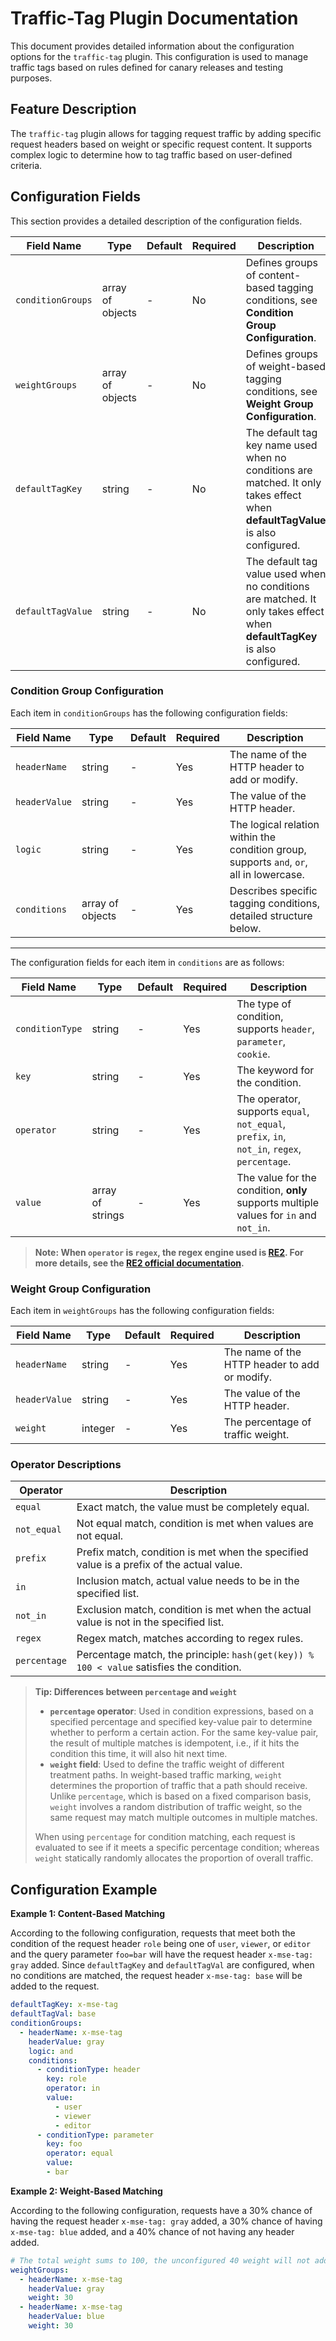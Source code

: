 # Traffic-Tag Plugin Documentation

This document provides detailed information about the configuration options for the `traffic-tag` plugin. This configuration is used to manage traffic tags based on rules defined for canary releases and testing purposes.

## Feature Description

The `traffic-tag` plugin allows for tagging request traffic by adding specific request headers based on weight or specific request content. It supports complex logic to determine how to tag traffic based on user-defined criteria.

## Configuration Fields

This section provides a detailed description of the configuration fields.

| Field Name        | Type             | Default | Required | Description                                                       |
|-------------------|------------------|---------|----------|-------------------------------------------------------------------|
| `conditionGroups` | array of objects | -       | No       | Defines groups of content-based tagging conditions, see **Condition Group Configuration**. |
| `weightGroups`    | array of objects | -       | No       | Defines groups of weight-based tagging conditions, see **Weight Group Configuration**. |
| `defaultTagKey`   | string   | -     | No      | The default tag key name used when no conditions are matched. It only takes effect when **defaultTagValue** is also configured.      |
| `defaultTagValue` | string   | -     | No      | The default tag value used when no conditions are matched. It only takes effect when **defaultTagKey** is also configured.      |

### Condition Group Configuration

Each item in `conditionGroups` has the following configuration fields:

| Field Name   | Type   | Default | Required | Description                                                      |
|--------------|--------|---------|----------|------------------------------------------------------------------|
| `headerName` | string | -       | Yes      | The name of the HTTP header to add or modify.                    |
| `headerValue`| string | -       | Yes      | The value of the HTTP header.                                    |
| `logic`      | string | -       | Yes      | The logical relation within the condition group, supports `and`, `or`, all in lowercase. |
| `conditions` | array of objects | - | Yes | Describes specific tagging conditions, detailed structure below. |
---

The configuration fields for each item in `conditions` are as follows:

| Field Name     | Type   | Default | Required | Description                                                         |
|----------------|--------|---------|----------|---------------------------------------------------------------------|
| `conditionType`| string | -       | Yes      | The type of condition, supports `header`, `parameter`, `cookie`.    |
| `key`          | string | -       | Yes      | The keyword for the condition.                                      |
| `operator`     | string | -       | Yes      | The operator, supports `equal`, `not_equal`, `prefix`, `in`, `not_in`, `regex`, `percentage`. |
| `value`        | array of strings | - | Yes | The value for the condition, **only** supports multiple values for `in` and `not_in`. |

> **Note: When `operator` is `regex`, the regex engine used is [RE2](https://github.com/google/re2). For more details, see the [RE2 official documentation](https://github.com/google/re2/wiki/Syntax).**

### Weight Group Configuration

Each item in `weightGroups` has the following configuration fields:

| Field Name   | Type    | Default | Required | Description                                            |
|--------------|---------|---------|----------|--------------------------------------------------------|
| `headerName` | string  | -       | Yes      | The name of the HTTP header to add or modify.          |
| `headerValue`| string  | -       | Yes      | The value of the HTTP header.                          |
| `weight`     | integer | -       | Yes      | The percentage of traffic weight.                      |

### Operator Descriptions

| Operator     | Description                                             |
|--------------|---------------------------------------------------------|
| `equal`      | Exact match, the value must be completely equal.        |
| `not_equal`  | Not equal match, condition is met when values are not equal. |
| `prefix`     | Prefix match, condition is met when the specified value is a prefix of the actual value. |
| `in`         | Inclusion match, actual value needs to be in the specified list. |
| `not_in`     | Exclusion match, condition is met when the actual value is not in the specified list. |
| `regex`      | Regex match, matches according to regex rules.          |
| `percentage` | Percentage match, the principle: `hash(get(key)) % 100 < value` satisfies the condition. |

> **Tip: Differences between `percentage` and `weight`**
>
> - **`percentage` operator**: Used in condition expressions, based on a specified percentage and specified key-value pair to determine whether to perform a certain action. For the same key-value pair, the result of multiple matches is idempotent, i.e., if it hits the condition this time, it will also hit next time.
> - **`weight` field**: Used to define the traffic weight of different treatment paths. In weight-based traffic marking, `weight` determines the proportion of traffic that a path should receive. Unlike `percentage`, which is based on a fixed comparison basis, `weight` involves a random distribution of traffic weight, so the same request may match multiple outcomes in multiple matches.
>
> When using `percentage` for condition matching, each request is evaluated to see if it meets a specific percentage condition; whereas `weight` statically randomly allocates the proportion of overall traffic.

## Configuration Example

**Example 1: Content-Based Matching**

According to the following configuration, requests that meet both the condition of the request header `role` being one of `user`, `viewer`, or `editor` and the query parameter `foo=bar` will have the request header `x-mse-tag: gray` added. Since `defaultTagKey` and `defaultTagVal` are configured, when no conditions are matched, the request header `x-mse-tag: base` will be added to the request.

```yaml
defaultTagKey: x-mse-tag
defaultTagVal: base
conditionGroups:
  - headerName: x-mse-tag
    headerValue: gray
    logic: and
    conditions:
      - conditionType: header
        key: role
        operator: in
        value:
          - user
          - viewer
          - editor
      - conditionType: parameter
        key: foo
        operator: equal
        value:
        - bar
```

**Example 2: Weight-Based Matching**

According to the following configuration, requests have a 30% chance of having the request header `x-mse-tag: gray` added, a 30% chance of having `x-mse-tag: blue` added, and a 40% chance of not having any header added.

```yaml
# The total weight sums to 100, the unconfigured 40 weight will not add a header
weightGroups:
  - headerName: x-mse-tag
    headerValue: gray
    weight: 30
  - headerName: x-mse-tag
    headerValue: blue
    weight: 30
```

